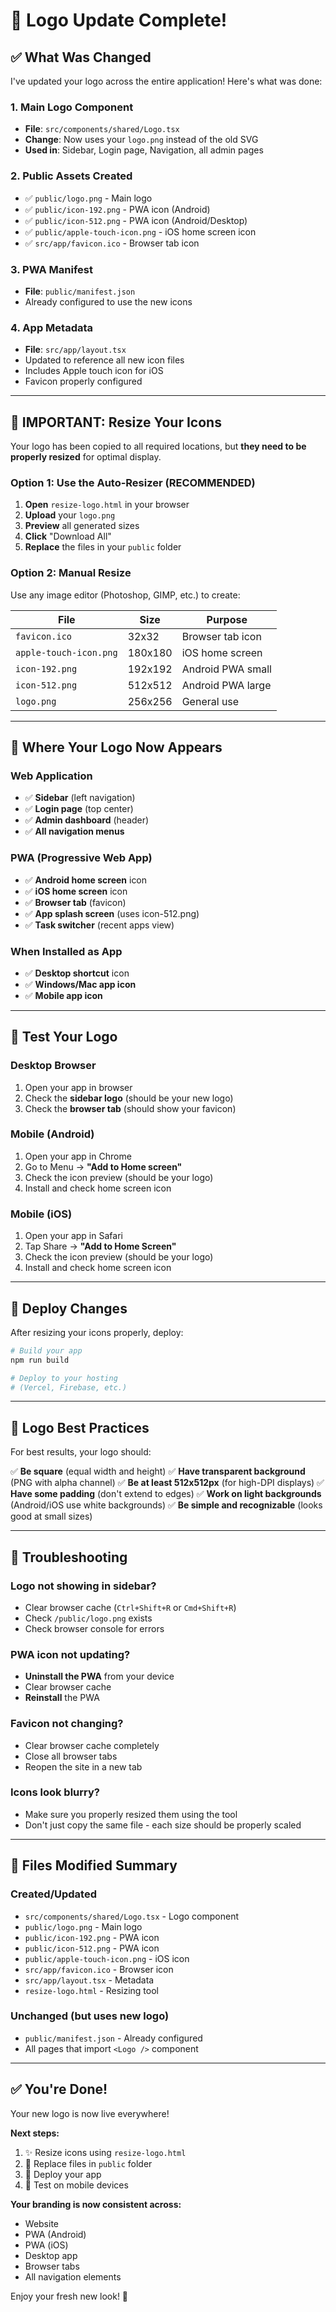 # 🎨 Logo Update Complete!

## ✅ What Was Changed

I've updated your logo across the entire application! Here's what was done:

### 1. **Main Logo Component** 
- **File**: `src/components/shared/Logo.tsx`
- **Change**: Now uses your `logo.png` instead of the old SVG
- **Used in**: Sidebar, Login page, Navigation, all admin pages

### 2. **Public Assets Created**
- ✅ `public/logo.png` - Main logo
- ✅ `public/icon-192.png` - PWA icon (Android)
- ✅ `public/icon-512.png` - PWA icon (Android/Desktop)
- ✅ `public/apple-touch-icon.png` - iOS home screen icon
- ✅ `src/app/favicon.ico` - Browser tab icon

### 3. **PWA Manifest**
- **File**: `public/manifest.json`
- Already configured to use the new icons

### 4. **App Metadata**
- **File**: `src/app/layout.tsx`
- Updated to reference all new icon files
- Includes Apple touch icon for iOS
- Favicon properly configured

---

## 🔧 IMPORTANT: Resize Your Icons

Your logo has been copied to all required locations, but **they need to be properly resized** for optimal display.

### Option 1: Use the Auto-Resizer (RECOMMENDED)

1. **Open** `resize-logo.html` in your browser
2. **Upload** your `logo.png`
3. **Preview** all generated sizes
4. **Click** "Download All"
5. **Replace** the files in your `public` folder

### Option 2: Manual Resize

Use any image editor (Photoshop, GIMP, etc.) to create:

| File | Size | Purpose |
|------|------|---------|
| `favicon.ico` | 32x32 | Browser tab icon |
| `apple-touch-icon.png` | 180x180 | iOS home screen |
| `icon-192.png` | 192x192 | Android PWA small |
| `icon-512.png` | 512x512 | Android PWA large |
| `logo.png` | 256x256 | General use |

---

## 📱 Where Your Logo Now Appears

### Web Application
- ✅ **Sidebar** (left navigation)
- ✅ **Login page** (top center)
- ✅ **Admin dashboard** (header)
- ✅ **All navigation menus**

### PWA (Progressive Web App)
- ✅ **Android home screen** icon
- ✅ **iOS home screen** icon
- ✅ **Browser tab** (favicon)
- ✅ **App splash screen** (uses icon-512.png)
- ✅ **Task switcher** (recent apps view)

### When Installed as App
- ✅ **Desktop shortcut** icon
- ✅ **Windows/Mac app icon**
- ✅ **Mobile app icon**

---

## 🚀 Test Your Logo

### Desktop Browser
1. Open your app in browser
2. Check the **sidebar logo** (should be your new logo)
3. Check the **browser tab** (should show your favicon)

### Mobile (Android)
1. Open your app in Chrome
2. Go to Menu → **"Add to Home screen"**
3. Check the icon preview (should be your logo)
4. Install and check home screen icon

### Mobile (iOS)
1. Open your app in Safari
2. Tap Share → **"Add to Home Screen"**
3. Check the icon preview (should be your logo)
4. Install and check home screen icon

---

## 🔄 Deploy Changes

After resizing your icons properly, deploy:

```bash
# Build your app
npm run build

# Deploy to your hosting
# (Vercel, Firebase, etc.)
```

---

## 🎨 Logo Best Practices

For best results, your logo should:

✅ **Be square** (equal width and height)
✅ **Have transparent background** (PNG with alpha channel)
✅ **Be at least 512x512px** (for high-DPI displays)
✅ **Have some padding** (don't extend to edges)
✅ **Work on light backgrounds** (Android/iOS use white backgrounds)
✅ **Be simple and recognizable** (looks good at small sizes)

---

## 🐛 Troubleshooting

### Logo not showing in sidebar?
- Clear browser cache (`Ctrl+Shift+R` or `Cmd+Shift+R`)
- Check `/public/logo.png` exists
- Check browser console for errors

### PWA icon not updating?
- **Uninstall the PWA** from your device
- Clear browser cache
- **Reinstall** the PWA

### Favicon not changing?
- Clear browser cache completely
- Close all browser tabs
- Reopen the site in a new tab

### Icons look blurry?
- Make sure you properly resized them using the tool
- Don't just copy the same file - each size should be properly scaled

---

## 📁 Files Modified Summary

### Created/Updated
- `src/components/shared/Logo.tsx` - Logo component
- `public/logo.png` - Main logo
- `public/icon-192.png` - PWA icon
- `public/icon-512.png` - PWA icon  
- `public/apple-touch-icon.png` - iOS icon
- `src/app/favicon.ico` - Browser icon
- `src/app/layout.tsx` - Metadata
- `resize-logo.html` - Resizing tool

### Unchanged (but uses new logo)
- `public/manifest.json` - Already configured
- All pages that import `<Logo />` component

---

## ✅ You're Done!

Your new logo is now live everywhere! 

**Next steps:**
1. ✨ Resize icons using `resize-logo.html`
2. 🔄 Replace files in `public` folder
3. 🚀 Deploy your app
4. 📱 Test on mobile devices

**Your branding is now consistent across:**
- Website
- PWA (Android)
- PWA (iOS)
- Desktop app
- Browser tabs
- All navigation elements

Enjoy your fresh new look! 🎉


